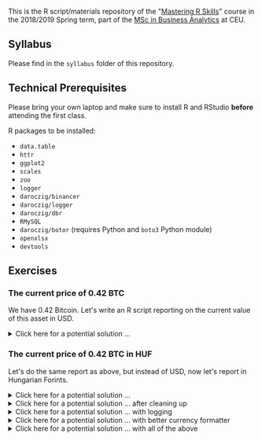 This is the R script/materials repository of the "[Mastering R Skills](https://courses.ceu.edu/courses/mastering-r-skills)" course in the 2018/2019 Spring term, part of the [MSc in Business Analytics](https://courses.ceu.edu/programs/ms/master-science-business-analytics) at CEU.

## Syllabus

Please find in the `syllabus` folder of this repository.

## Technical Prerequisites

Please bring your own laptop and make sure to install R and RStudio  **before** attending the first class.

R packages to be installed:

* `data.table`
* `httr`
* `ggplot2`
* `scales`
* `zoo`
* `logger`
* `daroczig/binancer`
* `daroczig/logger`
* `daroczig/dbr`
* `RMySQL`
* `daroczig/botor` (requires Python and `boto3` Python module)
* `openxlsx`
* `devtools`

## Exercises

### The current price of 0.42 BTC

We have 0.42 Bitcoin. Let's write an R script reporting on the current value of this asset in USD.

<details>
  <summary>Click here for a potential solution ...</summary>

```r
library(devtools)
install_github('daroczig/binancer')

library(binancer)
coin_prices <- binance_ticker_all_prices()

library(data.table)
coin_prices[from == 'BTC' & to == 'USDT', to_usd]

## alternative solution
coin_prices <- binance_coins_prices()
coin_prices[symbol == 'BTC', usd]

## don't forget that we need to report on the price of 0.42 BTC instead of 1 BTC
coin_prices[symbol == 'BTC', usd * 0.42]
```

</details>

### The current price of 0.42 BTC in HUF

Let's do the same report as above, but instead of USD, now let's report in Hungarian Forints.

<details>
  <summary>Click here for a potential solution ...</summary>

```r
## How to get USD/HUF rate?
## See eg https://exchangeratesapi.io for free API access

## Loading data without any dependencies
readLines('https://api.exchangeratesapi.io/latest?base=USD')

## Parse JSON
library(jsonlite)
fromJSON(readLines('https://api.exchangeratesapi.io/latest?base=USD'))
fromJSON('https://api.exchangeratesapi.io/latest?base=USD')

## But we might better use a more flexible HTTP client ...
library(httr)
response <- GET('https://api.exchangeratesapi.io/latest?base=USD')
response
str(response)

headers(response)
content(response)
str(content(response))

content(response, as = 'text')
fromJSON(content(response, as = 'text'))

exchange_rates <- content(response)
str(exchange_rates)

## Extract the USD/HUF exchange rate from the list
usdhuf <- exchange_rates$rates$HUF
coin_prices[symbol == 'BTC', 0.42 * usd * usdhuf]
```

</details>

<details>
  <summary>Click here for a potential solution ... after cleaning up</summary>

```r
## loading requires packages on the top of the script
library(binancer)
library(httr)

## constants
BITCOINS <- 0.42

## get Bitcoin price in USD
coin_prices <- binance_coins_prices()
btcusdt <- coin_prices[symbol == 'BTC', usd]

## get USD/HUF exchange rate
exchange_rates <- content(response)
usdhuf <- exchange_rates$rates$HUF

## report
BITCOINS * btcusdt * usdhuf
```

</details>

<details>
  <summary>Click here for a potential solution ... with logging</summary>

```r
library(binancer)
library(httr)
library(data.table)
library(logger)

BITCOINS <- 0.42

coin_prices <- binance_coins_prices()
log_info('Found {coin_prices[, .N]} coins on Binance')
btcusdt <- coin_prices[symbol == 'BTC', usd]
log_info('The current Bitcoin price is ${btcusdt}')

response <- GET('https://api.exchangeratesapi.io/latest?base=USD')
exchange_rates <- content(response)$rates
log_info('Found {length(exchange_rates)} exchange rates for USD')
usdhuf <- exchange_rates$HUF
log_info('1 USD currently costs {usdhuf} Hungarian Forints')

log_info('{BITCOINS} Bitcoins now worth {round(btcusdt * usdhuf * BITCOINS)} HUF')
```

</details>

<details>
  <summary>Click here for a potential solution ... with better currency formatter</summary>

```r
round(btcusdt * usdhuf * BITCOINS)
format(btcusdt * usdhuf * BITCOINS, big.mark = ',', digits = 10)
format(btcusdt * usdhuf * BITCOINS, big.mark = ',', digits = 6)

library(scales)
dollar(btcusdt * usdhuf * BITCOINS)
dollar(btcusdt * usdhuf * BITCOINS, prefix = '', suffix = ' HUF')

forint <- function(x) {
  dollar(x, prefix = '', suffix = ' HUF')
}
forint(btcusdt * usdhuf * BITCOINS)
```

</details>

<details>
  <summary>Click here for a potential solution ... with all of the above</summary>

```r
library(binancer)
library(httr)
library(data.table)
library(logger)
library(scales)

forint <- function(x) {
  dollar(x, prefix = '', suffix = ' HUF')
}

## ########################################################
## CONSTANTS

BITCOINS <- 0.42

## ########################################################
## Loading data

## Bitcoin price in USD
coin_prices <- binance_coins_prices()
log_info('Found {coin_prices[, .N]} coins on Binance')
btcusd <- coin_prices[symbol == 'BTC', usd]
log_info('The current BTC price is {btcusd} in USD')

## USD in HUF
response <- GET('https://api.exchangeratesapi.io/latest?base=USD')
exchange_rates <- content(response)
usdhuf <- exchange_rates$rates$HUF
log_info('The current USD price is {forint(usdhuf)}')

## ########################################################
## Report

forint(BITCOINS * btcusd * usdhuf)
```

</details>

